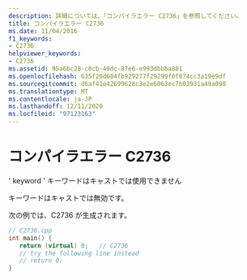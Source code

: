 ```yaml
---
description: 詳細については、「コンパイラエラー C2736」を参照してください。
title: コンパイラエラー C2736
ms.date: 11/04/2016
f1_keywords:
- C2736
helpviewer_keywords:
- C2736
ms.assetid: 95a6bc28-c0cb-49dc-87e6-e993dbbba881
ms.openlocfilehash: 635f20d684fb929277f29299f0f074cc3a19e9df
ms.sourcegitcommit: d6af41e42699628c3e2e6063ec7b03931a49a098
ms.translationtype: MT
ms.contentlocale: ja-JP
ms.lasthandoff: 12/11/2020
ms.locfileid: "97123163"
---
```

# <a name="compiler-error-c2736"></a>コンパイラエラー C2736

' keyword ' キーワードはキャストでは使用できません

キーワードはキャストでは無効です。

次の例では、C2736 が生成されます。

```cpp
// C2736.cpp
int main() {
   return (virtual) 0;   // C2736
   // try the following line instead
   // return 0;
}
```

